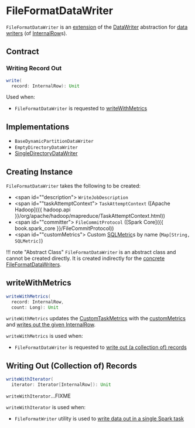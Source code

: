 # FileFormatDataWriter

`FileFormatDataWriter` is an [extension](#contract) of the [DataWriter](../connector/DataWriter.md) abstraction for [data writers](#implementations) (of [InternalRow](../InternalRow.md)s).

## Contract

### <span id="write"> Writing Record Out

```scala
write(
  record: InternalRow): Unit
```

Used when:

* `FileFormatDataWriter` is requested to [writeWithMetrics](#writeWithMetrics)

## Implementations

* `BaseDynamicPartitionDataWriter`
* `EmptyDirectoryDataWriter`
* [SingleDirectoryDataWriter](SingleDirectoryDataWriter.md)

## Creating Instance

`FileFormatDataWriter` takes the following to be created:

* <span id=""description"> `WriteJobDescription`
* <span id=""taskAttemptContext"> `TaskAttemptContext` ([Apache Hadoop]({{ hadoop.api }}/org/apache/hadoop/mapreduce/TaskAttemptContext.html))
* <span id=""committer"> `FileCommitProtocol` ([Spark Core]({{ book.spark_core }}/FileCommitProtocol))
* <span id=""customMetrics"> Custom [SQLMetric](../physical-operators/SQLMetric.md)s by name (`Map[String, SQLMetric]`)

!!! note "Abstract Class"
    `FileFormatDataWriter` is an abstract class and cannot be created directly. It is created indirectly for the [concrete FileFormatDataWriters](#implementations).

## <span id="writeWithMetrics"> writeWithMetrics

```scala
writeWithMetrics(
  record: InternalRow,
  count: Long): Unit
```

`writeWithMetrics` updates the [CustomTaskMetrics](../connector/DataWriter.md#currentMetricsValues) with the [customMetrics](#customMetrics) and [writes out the given InternalRow](#write).

`writeWithMetrics` is used when:

* `FileFormatDataWriter` is requested to [write out (a collection of) records](#writeWithIterator)

## <span id="writeWithIterator"> Writing Out (Collection of) Records

```scala
writeWithIterator(
  iterator: Iterator[InternalRow]): Unit
```

`writeWithIterator`...FIXME

`writeWithIterator` is used when:

* `FileFormatWriter` utility is used to [write data out in a single Spark task](FileFormatWriter.md#executeTask)

